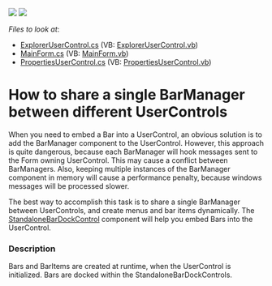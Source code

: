 <!-- default badges list -->
[![](https://img.shields.io/badge/Open_in_DevExpress_Support_Center-FF7200?style=flat-square&logo=DevExpress&logoColor=white)](https://supportcenter.devexpress.com/ticket/details/E1927)
[![](https://img.shields.io/badge/📖_How_to_use_DevExpress_Examples-e9f6fc?style=flat-square)](https://docs.devexpress.com/GeneralInformation/403183)
<!-- default badges end -->
<!-- default file list -->
*Files to look at*:

* [ExplorerUserControl.cs](./CS/B143239/ExplorerUserControl.cs) (VB: [ExplorerUserControl.vb](./VB/B143239/ExplorerUserControl.vb))
* [MainForm.cs](./CS/B143239/MainForm.cs) (VB: [MainForm.vb](./VB/B143239/MainForm.vb))
* [PropertiesUserControl.cs](./CS/B143239/PropertiesUserControl.cs) (VB: [PropertiesUserControl.vb](./VB/B143239/PropertiesUserControl.vb))
<!-- default file list end -->
# How to share a single BarManager between different UserControls


<p>When you need to embed a Bar into a UserControl, an obvious solution is to add the BarManager component to the UserControl. However, this approach is quite dangerous, because each BarManager will hook messages sent to the Form owning UserControl. This may cause a conflict between BarManagers. Also, keeping multiple instances of the BarManager component in memory will cause a performance penalty, because windows messages will be processed slower.</p><p>The best way to accomplish this task is to share a single BarManager between UserControls, and create menus and bar items dynamically. The <a href="http://documentation.devexpress.com/#WindowsForms/clsDevExpressXtraBarsStandaloneBarDockControltopic">StandaloneBarDockControl</a> component will help you embed Bars into the UserControl.</p>


<h3>Description</h3>

<p>Bars and BarItems are created at runtime, when the UserControl is initialized. Bars are docked within the StandaloneBarDockControls.</p>

<br/>


